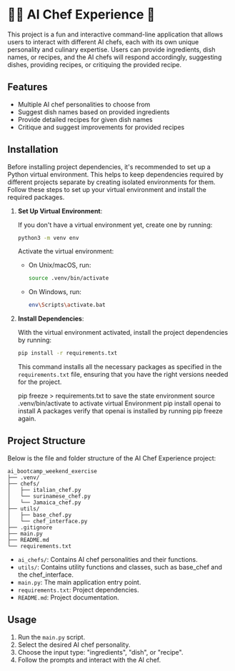 
# 👨‍🍳 AI Chef Experience 🍝

This project is a fun and interactive command-line application that allows users to interact with different AI chefs, each with its own unique personality and culinary expertise. Users can provide ingredients, dish names, or recipes, and the AI chefs will respond accordingly, suggesting dishes, providing recipes, or critiquing the provided recipe.

## Features

- Multiple AI chef personalities to choose from
- Suggest dish names based on provided ingredients
- Provide detailed recipes for given dish names
- Critique and suggest improvements for provided recipes

## Installation

Before installing project dependencies, it's recommended to set up a Python virtual environment. This helps to keep dependencies required by different projects separate by creating isolated environments for them. Follow these steps to set up your virtual environment and install the required packages.

1. **Set Up Virtual Environment**:

   If you don't have a virtual environment yet, create one by running:

   ```bash
   python3 -m venv env
   ```

   Activate the virtual environment:

    - On Unix/macOS, run:

      ```bash
      source .venv/bin/activate

      ```

    - On Windows, run:

      ```bash
      env\Scripts\activate.bat
      ```

2. **Install Dependencies**:

   With the virtual environment activated, install the project dependencies by running:

   ```bash
   pip install -r requirements.txt
   ```


   This command installs all the necessary packages as specified in the `requirements.txt` file, ensuring that you have the right versions needed for the project.
  
   pip freeze > requirements.txt to save the state environment
   source .venv/bin/activate to activate virtual Environment 
   pip install openai to install A packages
   verify that openai is installed by running pip freeze again.




## Project Structure
Below is the file and folder structure of the AI Chef Experience project:


```
ai_bootcamp_weekend_exercise
├── .venv/
├── chefs/
│   ├── italian_chef.py
│   └── surinamese_chef.py
│   └── Jamaica_chef.py
├── utils/
│   ├── base_chef.py
│   └── chef_interface.py
├── .gitignore
├── main.py
├── README.md
└── requirements.txt
```
- `ai_chefs/`: Contains AI chef personalities and their functions.
- `utils/`: Contains utility functions and classes, such as base_chef and the chef_interface.
- `main.py`: The main application entry point.
- `requirements.txt`: Project dependencies.
- `README.md`: Project documentation.


## Usage

1. Run the `main.py` script.
2. Select the desired AI chef personality.
3. Choose the input type: "ingredients", "dish", or "recipe".
4. Follow the prompts and interact with the AI chef.
